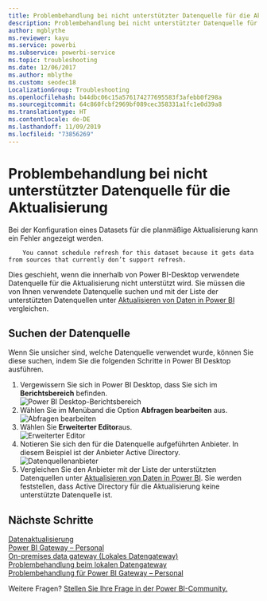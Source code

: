 ```yaml
---
title: Problembehandlung bei nicht unterstützter Datenquelle für die Aktualisierung
description: Problembehandlung bei nicht unterstützter Datenquelle für die Aktualisierung
author: mgblythe
ms.reviewer: kayu
ms.service: powerbi
ms.subservice: powerbi-service
ms.topic: troubleshooting
ms.date: 12/06/2017
ms.author: mblythe
ms.custom: seodec18
LocalizationGroup: Troubleshooting
ms.openlocfilehash: b44dbc06c15a576174277695583f3afebb0f298a
ms.sourcegitcommit: 64c860fcbf2969bf089cec358331a1fc1e0d39a8
ms.translationtype: HT
ms.contentlocale: de-DE
ms.lasthandoff: 11/09/2019
ms.locfileid: "73856269"
---
```

# <a name="troubleshooting-unsupported-data-source-for-refresh"></a>Problembehandlung bei nicht unterstützter Datenquelle für die Aktualisierung
Bei der Konfiguration eines Datasets für die planmäßige Aktualisierung kann ein Fehler angezeigt werden.

        You cannot schedule refresh for this dataset because it gets data from sources that currently don’t support refresh.

Dies geschieht, wenn die innerhalb von Power BI-Desktop verwendete Datenquelle für die Aktualisierung nicht unterstützt wird. Sie müssen die von Ihnen verwendete Datenquelle suchen und mit der Liste der unterstützten Datenquellen unter [Aktualisieren von Daten in Power BI](refresh-data.md) vergleichen. 

## <a name="find-the-data-source"></a>Suchen der Datenquelle
Wenn Sie unsicher sind, welche Datenquelle verwendet wurde, können Sie diese suchen, indem Sie die folgenden Schritte in Power BI Desktop ausführen.  

1. Vergewissern Sie sich in Power BI Desktop, dass Sie sich im **Berichtsbereich** befinden.  
   ![Power BI Desktop-Berichtsbereich](media/service-admin-troubleshoot-unsupported-data-source-for-refresh/tshoot-report-pane.png)
2. Wählen Sie im Menüband die Option **Abfragen bearbeiten** aus.  
   ![Abfragen bearbeiten](media/service-admin-troubleshoot-unsupported-data-source-for-refresh/tshoot-edit-queries.png)
3. Wählen Sie **Erweiterter Editor**aus.  
   ![Erweiterter Editor](media/service-admin-troubleshoot-unsupported-data-source-for-refresh/tshoot-advanced-editor.png)
4. Notieren Sie sich den für die Datenquelle aufgeführten Anbieter.  In diesem Beispiel ist der Anbieter Active Directory.  
   ![Datenquellenanbieter](media/service-admin-troubleshoot-unsupported-data-source-for-refresh/tshoot-provider.png)
5. Vergleichen Sie den Anbieter mit der Liste der unterstützten Datenquellen unter [Aktualisieren von Daten in Power BI](refresh-data.md).  Sie werden feststellen, dass Active Directory für die Aktualisierung keine unterstützte Datenquelle ist.  

## <a name="next-steps"></a>Nächste Schritte
[Datenaktualisierung](refresh-data.md)  
[Power BI Gateway – Personal](service-gateway-personal-mode.md)  
[On-premises data gateway (Lokales Datengateway)](service-gateway-onprem.md)  
[Problembehandlung beim lokalen Datengateway](service-gateway-onprem-tshoot.md)  
[Problembehandlung für Power BI Gateway – Personal](service-admin-troubleshooting-power-bi-personal-gateway.md)  

Weitere Fragen? [Stellen Sie Ihre Frage in der Power BI-Community.](https://community.powerbi.com/)

